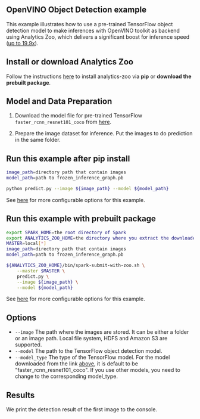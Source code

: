 ## OpenVINO Object Detection example

This example illustrates how to use a pre-trained TensorFlow object detection model
to make inferences with OpenVINO toolkit as backend using Analytics Zoo, which delivers a significant boost for inference speed ([up to 19.9x](https://software.intel.com/en-us/blogs/2018/05/15/accelerate-computer-vision-from-edge-to-cloud-with-openvino-toolkit)).

## Install or download Analytics Zoo
Follow the instructions [here](https://analytics-zoo.github.io/master/#PythonUserGuide/install/) to install analytics-zoo via __pip__ or __download the prebuilt package__.

## Model and Data Preparation
1. Download the model file for pre-trained TensorFlow `faster_rcnn_resnet101_coco` from [here](https://s3-ap-southeast-1.amazonaws.com/analytics-zoo-models/openvino/TF_faster_rcnn_resnet101_coco_2018_01_28/frozen_inference_graph.pb).

2. Prepare the image dataset for inference. Put the images to do prediction in the same folder.


## Run this example after pip install
```bash
image_path=directory path that contain images
model_path=path to frozen_inference_graph.pb

python predict.py --image ${image_path} --model ${model_path}
```

See [here](#options) for more configurable options for this example.


## Run this example with prebuilt package
```bash
export SPARK_HOME=the root directory of Spark
export ANALYTICS_ZOO_HOME=the directory where you extract the downloaded Analytics Zoo zip package
MASTER=local[*]
image_path=directory path that contain images
model_path=path to frozen_inference_graph.pb

${ANALYTICS_ZOO_HOME}/bin/spark-submit-with-zoo.sh \
    --master $MASTER \
    predict.py \
    --image ${image_path} \
    --model ${model_path}
```

See [here](#options) for more configurable options for this example.


## Options
* `--image` The path where the images are stored. It can be either a folder or an image path. Local file system, HDFS and Amazon S3 are supported.
* `--model` The path to the TensorFlow object detection model.
* `--model_type` The type of the TensorFlow model. For the model downloaded from the link [above](#model-and-data-preparation), it is default to be "faster_rcnn_resnet101_coco". If you use other models, you need to change to the corresponding model_type.

## Results
We print the detection result of the first image to the console.
